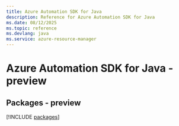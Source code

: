 ```yaml
---
title: Azure Automation SDK for Java
description: Reference for Azure Automation SDK for Java
ms.date: 08/12/2025
ms.topic: reference
ms.devlang: java
ms.service: azure-resource-manager
---
```

# Azure Automation SDK for Java - preview
## Packages - preview
[!INCLUDE [packages](automation-index.md)]
